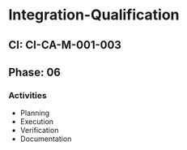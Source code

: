 # Integration-Qualification

## CI: CI-CA-M-001-003
## Phase: 06

### Activities
- Planning
- Execution
- Verification
- Documentation
